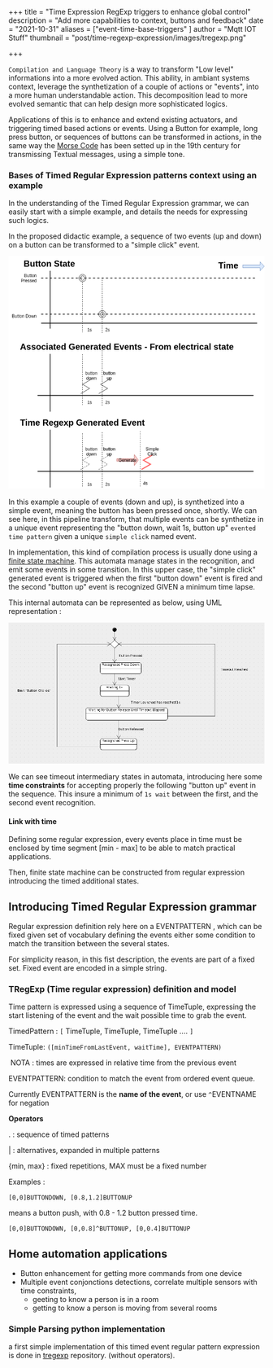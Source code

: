 +++
title = "Time Expression RegExp triggers to enhance global control"
description = "Add more capabilities to context, buttons and feedback"
date = "2021-10-31"
aliases = ["event-time-base-triggers" ]
author = "Mqtt IOT Stuff"
thumbnail = "post/time-regexp-expression/images/tregexp.png"

+++

`Compilation and Language Theory` is a way to transform "Low level" informations into a more evolved action. This ability, in ambiant systems context,  leverage the synthetization of a couple of actions or "events", into a more human understandable action. This decomposition lead to more evolved semantic that can help design more sophisticated logics.

Applications of this is to enhance and extend existing actuators, and triggering timed based actions or events. Using a Button for example, long press button, or sequences of buttons can be transformed in actions, in the same way the [Morse Code](https://fr.wikipedia.org/wiki/Code_Morse_international) has been setted up in the 19th century for transmissing Textual messages, using a simple tone.

 

<!--more-->

### Bases of Timed Regular Expression patterns context using an example

In the understanding of the Timed Regular Expression grammar, we can easily start with a simple example, and details the needs for expressing such logics.

In the proposed didactic example, a sequence of two events (up and down) on a button can be transformed to a "simple click" event.

![](images/tregexp-events.png)

In this example a couple of events (down and up), is synthetized into a simple event, meaning the button has been pressed once, shortly. We can see here, in this pipeline transform,  that multiple events can be  synthetize in a unique event representing the "button down, wait 1s, button up" `evented time pattern` given a unique  `simple click` named event.



In implementation, this kind of compilation process is usually done using a [finite state machine](https://en.wikipedia.org/wiki/Finite-state_machine). This automata manage states in the recognition, and emit some events in some transition. In this upper case, the "simple click" generated event is triggered when the first "button down" event is fired and the second "button up" event is recognized GIVEN a minimum time lapse. 

This internal automata can be represented as below, using UML representation :

![](images/simple_fsm.png)

We can see timeout intermediary states in automata,  introducing here some __time constraints__  for accepting properly the following "button up" event in the sequence. This insure a  minimum of `1s wait`  between the first, and the second event recognition.



#### Link with time

Defining some regular expression, every events place in time must be enclosed by time segment [min - max] to be able to match practical applications.  

Then, finite state machine can be constructed from regular expression introducing the timed additional states. 



## Introducing Timed Regular Expression grammar

Regular expression definition rely here on a EVENTPATTERN , which can be fixed given set of vocabulary defining the events either some condition to match the transition between the several states. 

For simplicity reason, in this fist description, the events are part of a fixed set. Fixed event are encoded in a simple string. 



### TRegExp (Time regular expression) definition and model

Time pattern is expressed using a sequence of TimeTuple, expressing the start listening of the event and the wait possible time to grab the event. 



TimedPattern : `[` TimeTuple, TimeTuple, TimeTuple ....   `]`

TimeTuple: `([minTimeFromLastEvent, waitTime], EVENTPATTERN)`

​     NOTA : times are expressed in relative time from the previous event

EVENTPATTERN: condition to match the event from ordered event queue. 

Currently EVENTPATTERN is the **name of the event**, or use `^`EVENTNAME for negation



**Operators** 

.  : sequence of timed patterns

| : alternatives, expanded in multiple patterns

{min, max} : fixed repetitions, MAX must be a fixed number



Examples :

```
[0,0]BUTTONDOWN, [0.8,1.2]BUTTONUP
```

means a button push, with 0.8 - 1.2 button pressed time.

```
[0,0]BUTTONDOWN, [0,0.8]^BUTTONUP, [0,0.4]BUTTONUP
```





## Home automation applications

- Button enhancement for getting more commands from one device
- Multiple event conjonctions detections, correlate multiple sensors with time constraints, 
  - geeting to know a person is in a room
  - getting to know a person is moving from several rooms





### Simple Parsing python implementation

a first simple implementation of this timed event regular pattern expression is done in [tregexp](https://github.com/mqttiotstuff/mqtt-agent-tregex) repository. (without operators).